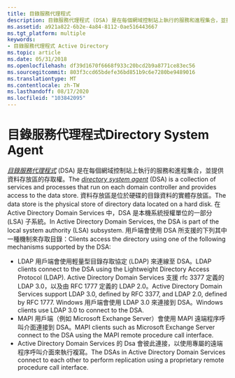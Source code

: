 ```yaml
---
title: 目錄服務代理程式
description: 目錄服務代理程式 (DSA) 是在每個網域控制站上執行的服務和進程集合，並提供資料存放區的存取權。
ms.assetid: a921a822-6b2e-4a84-8112-0ae516443667
ms.tgt_platform: multiple
keywords:
- 目錄服務代理程式 Active Directory
ms.topic: article
ms.date: 05/31/2018
ms.openlocfilehash: df39d1670f6668f933c20bcd2b9a8771ce83ec56
ms.sourcegitcommit: 803f3ccd65bdefe36bd851b9c6e7280be9489016
ms.translationtype: MT
ms.contentlocale: zh-TW
ms.lasthandoff: 08/17/2020
ms.locfileid: "103842095"
---
```

# <a name="directory-system-agent"></a><span data-ttu-id="cc087-104">目錄服務代理程式</span><span class="sxs-lookup"><span data-stu-id="cc087-104">Directory System Agent</span></span>

<span data-ttu-id="cc087-105">[*目錄服務代理程式*](/previous-versions/windows/desktop/legacy/ms681901(v=vs.85)) (DSA) 是在每個網域控制站上執行的服務和進程集合，並提供資料存放區的存取權。</span><span class="sxs-lookup"><span data-stu-id="cc087-105">The [*directory system agent*](/previous-versions/windows/desktop/legacy/ms681901(v=vs.85)) (DSA) is a collection of services and processes that run on each domain controller and provides access to the data store.</span></span> <span data-ttu-id="cc087-106">資料存放區是位於硬碟的目錄資料的實體存放區。</span><span class="sxs-lookup"><span data-stu-id="cc087-106">The data store is the physical store of directory data located on a hard disk.</span></span> <span data-ttu-id="cc087-107">在 Active Directory Domain Services 中，DSA 是本機系統授權單位的一部分 (LSA) 子系統。</span><span class="sxs-lookup"><span data-stu-id="cc087-107">In Active Directory Domain Services, the DSA is part of the local system authority (LSA) subsystem.</span></span> <span data-ttu-id="cc087-108">用戶端會使用 DSA 所支援的下列其中一種機制來存取目錄：</span><span class="sxs-lookup"><span data-stu-id="cc087-108">Clients access the directory using one of the following mechanisms supported by the DSA:</span></span>

-   <span data-ttu-id="cc087-109">LDAP 用戶端會使用輕量型目錄存取協定 (LDAP) 來連線至 DSA。</span><span class="sxs-lookup"><span data-stu-id="cc087-109">LDAP clients connect to the DSA using the Lightweight Directory Access Protocol (LDAP).</span></span> <span data-ttu-id="cc087-110">Active Directory Domain Services 支援 rfc 3377 定義的 LDAP 3.0，以及由 RFC 1777 定義的 LDAP 2.0。</span><span class="sxs-lookup"><span data-stu-id="cc087-110">Active Directory Domain Services support LDAP 3.0, defined by RFC 3377, and LDAP 2.0, defined by RFC 1777.</span></span> <span data-ttu-id="cc087-111">Windows 用戶端會使用 LDAP 3.0 來連接到 DSA。</span><span class="sxs-lookup"><span data-stu-id="cc087-111">Windows clients use LDAP 3.0 to connect to the DSA.</span></span>
-   <span data-ttu-id="cc087-112">MAPI 用戶端（例如 Microsoft Exchange Server）會使用 MAPI 遠端程序呼叫介面連接到 DSA。</span><span class="sxs-lookup"><span data-stu-id="cc087-112">MAPI clients such as Microsoft Exchange Server connect to the DSA using the MAPI remote procedure call interface.</span></span>
-   <span data-ttu-id="cc087-113">Active Directory Domain Services 的 Dsa 會彼此連接，以使用專屬的遠端程序呼叫介面來執行複寫。</span><span class="sxs-lookup"><span data-stu-id="cc087-113">The DSAs in Active Directory Domain Services connect to each other to perform replication using a proprietary remote procedure call interface.</span></span>

 

 
